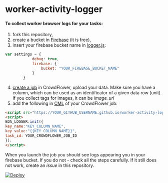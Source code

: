 # worker-activity-logger

#### To collect worker browser logs for your tasks:

1. fork this repository,
2. create a bucket in [Firebase](https://www.firebase.com/) (it is free),
3. insert your firebase bucket name in [logger.js](https://github.com/ReLauncher/worker-activity-logger/blob/gh-pages/logger.js#L17):
```javascript
var settings = {
            debug: true,
            firebase: {
                bucket: "YOUR_FIREBASE_BUCKET_NAME"
            }
        }
```
4. [create a job](https://success.crowdflower.com/hc/en-us/articles/204056975-Getting-Started-on-CrowdFlower-An-Overview-to-Building-a-Job) in CrowdFlower, upload your data. Make sure you have a column, which can be used as an identificator of a given data row (unit). If you collect tags for images, it can be *image_url*
5. add the following in [CML](https://success.crowdflower.com/hc/en-us/articles/202817989-CML-CrowdFlower-Markup-Language-Overview) of your CrowdFlower job: 
```html
<script src="https://YOUR_GITHUB_USERNAME.github.io/worker-activity-logger/logger.js"></script>
<script>
EDA_LOGGER.init({
key_name:"KEY_COLUMN_NAME",
key_value:"{{KEY_COLUMN_NAME}}",
task_id: YOUR_CROWDFLOWER_JOB_ID
});
</script>
```
When you launch the job you should see logs appearing you in your firebase bucket. If you do not - check all the steps carefully. If it still does not work, create an *issue* in this repository.

[![Deploy](https://www.herokucdn.com/deploy/button.png)](https://heroku.com/deploy)
